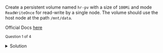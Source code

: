 
Create a persistent volume named `hr-pv` with a size of `100Mi` and mode `ReadWriteOnce` for read-write by a single node.
The volume should use the host node at the path `/mnt/data`.

Official Docs [here](https://kubernetes.io/docs/tasks/configure-pod-container/configure-persistent-volume-storage/)

<sub>Question 1 of 4</sub>
<details>
  <summary>Solution</summary>
  <p>Create pv.yaml with: 
  <pre>
apiVersion: v1
kind: PersistentVolume
metadata:
  name: hr-pv
  labels:
    type: local
spec:
  storageClassName: manual
  capacity:
    storage: 100Mi
  accessModes:
    - ReadWriteOnce
  hostPath:
    path: "/mnt/data"
  </pre>
and apply with:
<code>
kubectl apply -f pv.yaml
</code>
  </p>


</details>